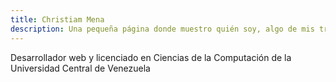 ```yaml
---
title: Christiam Mena
description: Una pequeña página donde muestro quién soy, algo de mis trabajos y escribo un poco sobre todo.
---
```


Desarrollador web y licenciado en Ciencias de la Computación de la Universidad Central de Venezuela
